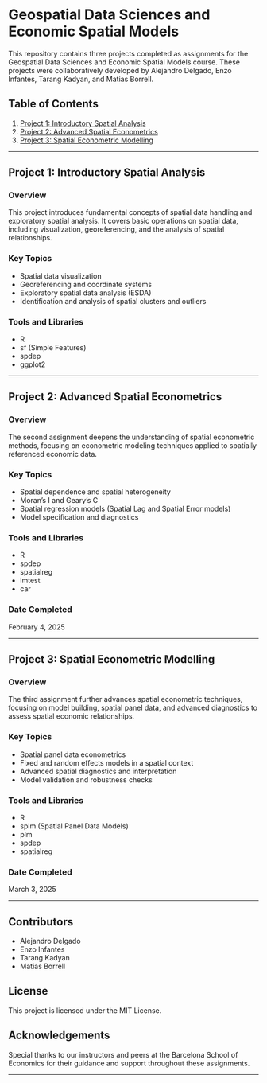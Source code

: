 # Geospatial Data Sciences and Economic Spatial Models

This repository contains three projects completed as assignments for the Geospatial Data Sciences and Economic Spatial Models course. These projects were collaboratively developed by Alejandro Delgado, Enzo Infantes, Tarang Kadyan, and Matias Borrell.

## Table of Contents
1. [Project 1: Introductory Spatial Analysis](#project-1-introductory-spatial-analysis)
2. [Project 2: Advanced Spatial Econometrics](#project-2-advanced-spatial-econometrics)
3. [Project 3: Spatial Econometric Modelling](#project-3-spatial-econometric-modelling)

---

## Project 1: Introductory Spatial Analysis

### Overview
This project introduces fundamental concepts of spatial data handling and exploratory spatial analysis. It covers basic operations on spatial data, including visualization, georeferencing, and the analysis of spatial relationships.

### Key Topics
- Spatial data visualization
- Georeferencing and coordinate systems
- Exploratory spatial data analysis (ESDA)
- Identification and analysis of spatial clusters and outliers

### Tools and Libraries
- R
- sf (Simple Features)
- spdep
- ggplot2

---

## Project 2: Advanced Spatial Econometrics

### Overview
The second assignment deepens the understanding of spatial econometric methods, focusing on econometric modeling techniques applied to spatially referenced economic data.

### Key Topics
- Spatial dependence and spatial heterogeneity
- Moran’s I and Geary’s C
- Spatial regression models (Spatial Lag and Spatial Error models)
- Model specification and diagnostics

### Tools and Libraries
- R
- spdep
- spatialreg
- lmtest
- car

### Date Completed
February 4, 2025

---

## Project 3: Spatial Econometric Modelling

### Overview
The third assignment further advances spatial econometric techniques, focusing on model building, spatial panel data, and advanced diagnostics to assess spatial economic relationships.

### Key Topics
- Spatial panel data econometrics
- Fixed and random effects models in a spatial context
- Advanced spatial diagnostics and interpretation
- Model validation and robustness checks

### Tools and Libraries
- R
- splm (Spatial Panel Data Models)
- plm
- spdep
- spatialreg

### Date Completed
March 3, 2025

---

## Contributors
- Alejandro Delgado
- Enzo Infantes
- Tarang Kadyan
- Matias Borrell

## License
This project is licensed under the MIT License.

## Acknowledgements
Special thanks to our instructors and peers at the Barcelona School of Economics for their guidance and support throughout these assignments.

---

